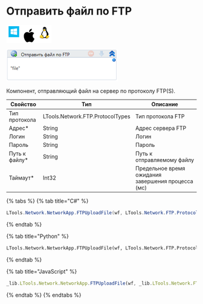 # Отправить файл по FTP

![](<../../../../.gitbook/assets/image (100) (1) (1) (27).png>)

![](<../../../../.gitbook/assets/image (437).png>)

Компонент, отправляющий файл на сервер по протоколу FTP(S).

| Свойство       | Тип                              | Описание                                           |
| -------------- | -------------------------------- | -------------------------------------------------- |
| Тип протокола  | LTools.Network.FTP.ProtocolTypes | Тип протокола FTP                                  |
| Адрес\*        | String                           | Адрес сервера FTP                                  |
| Логин          | String                           | Логин                                              |
| Пароль         | String                           | Пароль                                             |
| Путь к файлу\* | String                           | Путь к отправляемому файлу                         |
| Таймаут\*      | Int32                            | Предельное время ожидания завершения процесса (мс) |

{% tabs %}
{% tab title="C#" %}
```csharp
LTools.Network.NetworkApp.FTPUploadFile(wf, LTools.Network.FTP.ProtocolTypes.FTP, "server", "login", "pass", "Путь к файлу", 10000);
```
{% endtab %}

{% tab title="Python" %}
```python
LTools.Network.NetworkApp.FTPUploadFile(wf, LTools.Network.FTP.ProtocolTypes.FTP, "server", "login", "pass", "Путь к файлу", 10000)
```
{% endtab %}

{% tab title="JavaScript" %}
```javascript
_lib.LTools.Network.NetworkApp.FTPUploadFile(wf, _lib.LTools.Network.FTP.ProtocolTypes.FTP, "server", "login", "pass", "Путь к файлу", 10000);
```
{% endtab %}
{% endtabs %}
